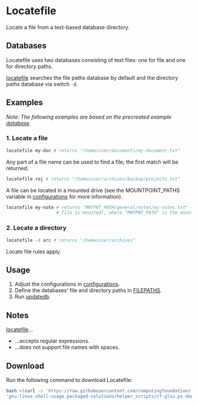 
# Locatefile

Locate a file from a text-based database directory.

## Databases

Locatefile uses two databases consisting of text files: one for file and one for directory paths.

[locatefile](locatefile) searches the file paths database by default and the directory paths database via switch `-d`.

## Examples

*Note: The following examples are based on the precreated example [database](database).*

### 1. Locate a file

```bash
locatefile my-doc # returns "/home/user/documents/my-document.txt"
```

Any part of a file name can be used to find a file; the first match will be returned.

```bash
locatefile roj # returns "/home/user/archives/backup/projects.txt"
```

A file can be located in a mounted drive (see the MOUNTPOINT_PATHS variable in [configurations](configurations) for more information).

```bash
locatefile my-note # returns "MNTPNT_PATH/general/notes/my-notes.txt" (if the drive containing the
                   # file is mounted), where "MNTPNT_PATH" is the mountpoint of the mounted drive
```

### 2. Locate a directory

```bash
locatefile -d arc # returns "/home/user/archives"
```

Locate file rules apply.

## Usage

1. Adjust the configurations in [configurations](configurations).
2. Define the databases' file and directory paths in [FILEPATHS](FILEPATHS).
3. Run [updatedb](updatedb).

## Notes

[locatefile](locatefile)...

* ...accepts regular expressions.
* ...does not support file names with spaces.

## Download

Run the following command to download Locatefile:

```bash
bash <(curl -s 'https://raw.githubusercontent.com/computingfoundation/'\
'gnu-linux-shell-usage.packaged-solutions/helper_scripts/cf-glsu.ps-download-locatefile.sh')
```

